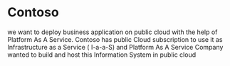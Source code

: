 # Contoso
we want to deploy business application on public cloud with the help of Platform As A Service. Contoso has public  Cloud subscription to use it as Infrastructure as a Service ( I-a-a-S) and Platform As A Service Company wanted to build and host this Information System  in public cloud
